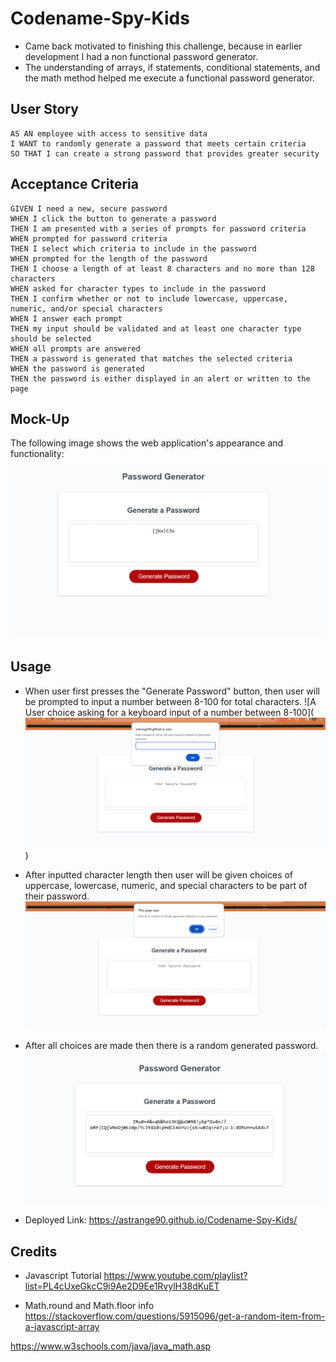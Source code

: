 # Codename-Spy-Kids
- Came back motivated to finishing this challenge, because in earlier development I had a non functional password generator.
- The understanding of arrays, if statements, conditional statements, and the math method helped me execute a functional password generator.

## User Story

```
AS AN employee with access to sensitive data
I WANT to randomly generate a password that meets certain criteria
SO THAT I can create a strong password that provides greater security
```

## Acceptance Criteria

```
GIVEN I need a new, secure password
WHEN I click the button to generate a password
THEN I am presented with a series of prompts for password criteria
WHEN prompted for password criteria
THEN I select which criteria to include in the password
WHEN prompted for the length of the password
THEN I choose a length of at least 8 characters and no more than 128 characters
WHEN asked for character types to include in the password
THEN I confirm whether or not to include lowercase, uppercase, numeric, and/or special characters
WHEN I answer each prompt
THEN my input should be validated and at least one character type should be selected
WHEN all prompts are answered
THEN a password is generated that matches the selected criteria
WHEN the password is generated
THEN the password is either displayed in an alert or written to the page
```

## Mock-Up

The following image shows the web application's appearance and functionality:

![The Password Generator application displays a red button to "Generate Password" and an example of submitted user choice.](./Assets/password%20generator%20example.png)

## Usage

- When user first presses the "Generate Password" button, then user will be prompted to input a number between 8-100 for total characters. ![A User choice asking for a keyboard input of a number between 8-100](![A User choice asking for a keyboard input of a number between 8-100](<Assets/Character Choices Total.png>))

- After inputted character length then user will be given choices of uppercase, lowercase, numeric, and special characters to be part of their password. ![A User choice showing uppercase, click to confirm or cancel](<Assets/User Choice of characters.png>)

- After all choices are made then there is a random generated password. ![Random Password Generated image](<Assets/Generated Password.png>)

- Deployed Link: https://astrange90.github.io/Codename-Spy-Kids/

## Credits
- Javascript Tutorial
https://www.youtube.com/playlist?list=PL4cUxeGkcC9i9Ae2D9Ee1RvylH38dKuET

- Math.round and Math.floor info
https://stackoverflow.com/questions/5915096/get-a-random-item-from-a-javascript-array

https://www.w3schools.com/java/java_math.asp

